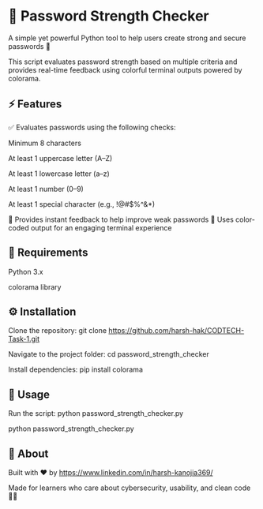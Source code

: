 # 🔐 Password Strength Checker

A simple yet powerful Python tool to help users create strong and secure passwords 💪

This script evaluates password strength based on multiple criteria and provides real-time feedback using colorful terminal outputs powered by colorama.

## ⚡ Features

✅ Evaluates passwords using the following checks:

Minimum 8 characters

At least 1 uppercase letter (A–Z)

At least 1 lowercase letter (a–z)

At least 1 number (0–9)

At least 1 special character (e.g., !@#$%^&*)

🎯 Provides instant feedback to help improve weak passwords
🌈 Uses color-coded output for an engaging terminal experience

## 🧩 Requirements

Python 3.x

colorama library

## ⚙️ Installation

Clone the repository:
git clone https://github.com/harsh-hak/CODTECH-Task-1.git

Navigate to the project folder:
cd password_strength_checker

Install dependencies:
pip install colorama

## 🚀 Usage

Run the script:
python password_strength_checker.py

python password_strength_checker.py

## 🧠 About

Built with ❤️ by https://www.linkedin.com/in/harsh-kanojia369/

Made for learners who care about cybersecurity, usability, and clean code 🧑‍💻



